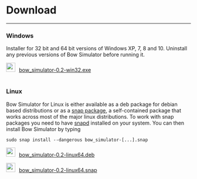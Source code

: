# Download
---

### Windows

Installer for 32 bit and 64 bit versions of Windows XP, 7, 8 and 10. Uninstall any previous versions of Bow Simulator before running it.

<img src="../images/icon_msi.png" style="width: 25px; margin: 0px 10px 0px 0px">[bow_simulator-0.2-win32.exe](https://sourceforge.net/projects/bow-simulator/files/0.2.0/bow_simulator-0.2-win32.exe/download)
<br>
<br>

### Linux

Bow Simulator for Linux is either available as a deb package for debian based distributions or as a [snap package](http://snapcraft.io/), a self-contained package that works across most of the major linux distributions. To work with snap packages you need to have [snapd](http://snapcraft.io/docs/core/install) installed on your system. You can then install Bow Simulator by typing

```text
sudo snap install --dangerous bow_simulator-[...].snap
```
<img src="../images/icon_deb.png" style="width: 25px; margin: 0px 10px 0px 0px">[bow_simulator-0.2-linux64.deb](https://sourceforge.net/projects/bow-simulator/files/0.2.0/bow_simulator-0.2-linux64.deb/download)

<img src="../images/icon_snap.png" style="width: 25px; margin: 0px 10px 0px 0px">[bow_simulator-0.2-linux64.snap](https://sourceforge.net/projects/bow-simulator/files/0.2.0/bow_simulator-0.2-linux64.snap/download)

<!--
### Source Code

Building the program from source yourself should be possible for all [platforms supported by Qt](http://doc.qt.io/qt-5/supported-platforms.html).
Download the source code, unpack it and follow the instructions in the Readme.

[https://www.bitbucket.org/stfnp/bow-simulator](https://bitbucket.org/stfnp/bow-simulator).
-->
